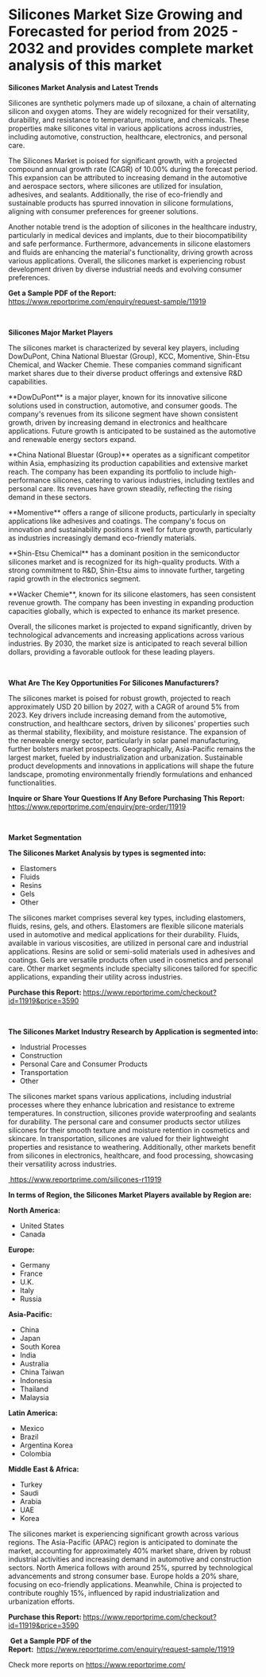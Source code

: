 <p><h1>Silicones Market Size Growing and Forecasted for period from 2025 - 2032 and provides complete market analysis of this market</h1></p><p><strong>Silicones Market Analysis and Latest Trends</strong></p>
<p><p>Silicones are synthetic polymers made up of siloxane, a chain of alternating silicon and oxygen atoms. They are widely recognized for their versatility, durability, and resistance to temperature, moisture, and chemicals. These properties make silicones vital in various applications across industries, including automotive, construction, healthcare, electronics, and personal care. </p><p>The Silicones Market is poised for significant growth, with a projected compound annual growth rate (CAGR) of 10.00% during the forecast period. This expansion can be attributed to increasing demand in the automotive and aerospace sectors, where silicones are utilized for insulation, adhesives, and sealants. Additionally, the rise of eco-friendly and sustainable products has spurred innovation in silicone formulations, aligning with consumer preferences for greener solutions. </p><p>Another notable trend is the adoption of silicones in the healthcare industry, particularly in medical devices and implants, due to their biocompatibility and safe performance. Furthermore, advancements in silicone elastomers and fluids are enhancing the material's functionality, driving growth across various applications. Overall, the silicones market is experiencing robust development driven by diverse industrial needs and evolving consumer preferences.</p></p>
<p><strong>Get a Sample PDF of the Report:&nbsp;</strong> <a href="https://www.reportprime.com/enquiry/request-sample/11919?utm_campaign=3279&utm_medium=2&utm_source=Github&utm_content=ia&utm_term=17032025&utm_id=silicones">https://www.reportprime.com/enquiry/request-sample/11919</a></p>
<p>&nbsp;</p>
<p><strong>Silicones Major Market Players</strong></p>
<p><p>The silicones market is characterized by several key players, including DowDuPont, China National Bluestar (Group), KCC, Momentive, Shin-Etsu Chemical, and Wacker Chemie. These companies command significant market shares due to their diverse product offerings and extensive R&D capabilities.</p><p>**DowDuPont** is a major player, known for its innovative silicone solutions used in construction, automotive, and consumer goods. The company's revenues from its silicone segment have shown consistent growth, driven by increasing demand in electronics and healthcare applications. Future growth is anticipated to be sustained as the automotive and renewable energy sectors expand.</p><p>**China National Bluestar (Group)** operates as a significant competitor within Asia, emphasizing its production capabilities and extensive market reach. The company has been expanding its portfolio to include high-performance silicones, catering to various industries, including textiles and personal care. Its revenues have grown steadily, reflecting the rising demand in these sectors.</p><p>**Momentive** offers a range of silicone products, particularly in specialty applications like adhesives and coatings. The company's focus on innovation and sustainability positions it well for future growth, particularly as industries increasingly demand eco-friendly materials.</p><p>**Shin-Etsu Chemical** has a dominant position in the semiconductor silicones market and is recognized for its high-quality products. With a strong commitment to R&D, Shin-Etsu aims to innovate further, targeting rapid growth in the electronics segment.</p><p>**Wacker Chemie**, known for its silicone elastomers, has seen consistent revenue growth. The company has been investing in expanding production capacities globally, which is expected to enhance its market presence.</p><p>Overall, the silicones market is projected to expand significantly, driven by technological advancements and increasing applications across various industries. By 2030, the market size is anticipated to reach several billion dollars, providing a favorable outlook for these leading players.</p></p>
<p>&nbsp;</p>
<p><strong>What Are The Key Opportunities For Silicones Manufacturers?</strong></p>
<p><p>The silicones market is poised for robust growth, projected to reach approximately USD 20 billion by 2027, with a CAGR of around 5% from 2023. Key drivers include increasing demand from the automotive, construction, and healthcare sectors, driven by silicones' properties such as thermal stability, flexibility, and moisture resistance. The expansion of the renewable energy sector, particularly in solar panel manufacturing, further bolsters market prospects. Geographically, Asia-Pacific remains the largest market, fueled by industrialization and urbanization. Sustainable product developments and innovations in applications will shape the future landscape, promoting environmentally friendly formulations and enhanced functionalities.</p></p>
<p><strong>Inquire or Share Your Questions If Any Before Purchasing This Report:</strong> <a href="https://www.reportprime.com/enquiry/pre-order/11919?utm_campaign=3279&utm_medium=2&utm_source=Github&utm_content=ia&utm_term=17032025&utm_id=silicones">https://www.reportprime.com/enquiry/pre-order/11919</a></p>
<p>&nbsp;</p>
<p><strong>Market Segmentation</strong></p>
<p><strong>The Silicones Market Analysis by types is segmented into:</strong></p>
<p><ul><li>Elastomers</li><li>Fluids</li><li>Resins</li><li>Gels</li><li>Other</li></ul></p>
<p><p>The silicones market comprises several key types, including elastomers, fluids, resins, gels, and others. Elastomers are flexible silicone materials used in automotive and medical applications for their durability. Fluids, available in various viscosities, are utilized in personal care and industrial applications. Resins are solid or semi-solid materials used in adhesives and coatings. Gels are versatile products often used in cosmetics and personal care. Other market segments include specialty silicones tailored for specific applications, expanding their utility across industries.</p></p>
<p><strong>Purchase this Report:&nbsp;</strong><a href="https://www.reportprime.com/checkout?id=11919&price=3590&utm_campaign=3279&utm_medium=2&utm_source=Github&utm_content=ia&utm_term=17032025&utm_id=silicones">https://www.reportprime.com/checkout?id=11919&price=3590</a></p>
<p>&nbsp;</p>
<p><strong>The Silicones Market Industry Research by Application is segmented into:</strong></p>
<p><ul><li>Industrial Processes</li><li>Construction</li><li>Personal Care and Consumer Products</li><li>Transportation</li><li>Other</li></ul></p>
<p><p>The silicones market spans various applications, including industrial processes where they enhance lubrication and resistance to extreme temperatures. In construction, silicones provide waterproofing and sealants for durability. The personal care and consumer products sector utilizes silicones for their smooth texture and moisture retention in cosmetics and skincare. In transportation, silicones are valued for their lightweight properties and resistance to weathering. Additionally, other markets benefit from silicones in electronics, healthcare, and food processing, showcasing their versatility across industries.</p></p>
<p><a href="https://www.reportprime.com/silicones-r11919?utm_campaign=3279&utm_medium=2&utm_source=Github&utm_content=ia&utm_term=17032025&utm_id=silicones">&nbsp;https://www.reportprime.com/silicones-r11919</a></p>
<p><strong>In terms of Region, the Silicones Market Players available by Region are:</strong></p>
<p>
    <p> <strong> North America: </strong>
        <ul>
            <li>United States</li>
            <li>Canada</li>
        </ul>
        </p> 
    <p> <strong> Europe: </strong>
        <ul>
            <li>Germany</li>
            <li>France</li>
            <li>U.K.</li>
            <li>Italy</li>
            <li>Russia</li>
        </ul>
        </p> 
    <p> <strong> Asia-Pacific: </strong>
        <ul>
            <li>China</li>
            <li>Japan</li>
            <li>South Korea</li>
            <li>India</li>
            <li>Australia</li>
            <li>China Taiwan</li>
            <li>Indonesia</li>
            <li>Thailand</li>
            <li>Malaysia</li>
        </ul>
        </p> 
    <p> <strong> Latin America: </strong>
        <ul>
            <li>Mexico</li>
            <li>Brazil</li>
            <li>Argentina Korea</li>
            <li>Colombia</li>
        </ul>
        </p> 
    <p> <strong> Middle East & Africa: </strong>
        <ul>
            <li>Turkey</li>
            <li>Saudi</li>
            <li>Arabia</li>
            <li>UAE</li>
            <li>Korea</li>
        </ul>
    </p>
    </p>
<p><p>The silicones market is experiencing significant growth across various regions. The Asia-Pacific (APAC) region is anticipated to dominate the market, accounting for approximately 40% market share, driven by robust industrial activities and increasing demand in automotive and construction sectors. North America follows with around 25%, spurred by technological advancements and strong consumer base. Europe holds a 20% share, focusing on eco-friendly applications. Meanwhile, China is projected to contribute roughly 15%, influenced by rapid industrialization and urbanization efforts.</p></p>
<p><strong>Purchase this Report: </strong><a href="https://www.reportprime.com/checkout?id=11919&price=3590&utm_campaign=3279&utm_medium=2&utm_source=Github&utm_content=ia&utm_term=17032025&utm_id=silicones">https://www.reportprime.com/checkout?id=11919&price=3590</a></p>
<p>&nbsp;<strong>Get a Sample PDF of the Report:&nbsp;&nbsp;</strong><a href="https://www.reportprime.com/enquiry/request-sample/11919?utm_campaign=3279&utm_medium=2&utm_source=Github&utm_content=ia&utm_term=17032025&utm_id=silicones">https://www.reportprime.com/enquiry/request-sample/11919</a></p>
<p><strong></strong></p>
<p>Check more reports on <a href="https://www.reportprime.com/?utm_campaign=3279&utm_medium=2&utm_source=Github&utm_content=ia&utm_term=17032025&utm_id=silicones">https://www.reportprime.com/</a></p>
